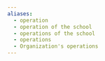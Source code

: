 ```yaml
---
aliases:
  - operation
  - operation of the school
  - operations of the school
  - operations
  - Organization's operations
---
```

